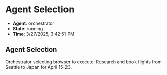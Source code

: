 # Agent Selection

- **Agent**: orchestrator
- **State**: running
- **Time**: 3/27/2025, 3:42:51 PM

## Agent Selection

Orchestrator selecting browser to execute: Research and book flights from Seattle to Japan for April 15-23.

